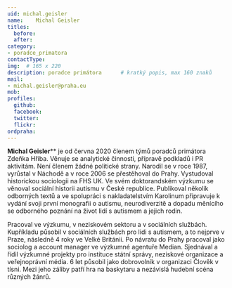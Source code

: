 ```yaml
---
uid: michal.geisler
name:    Michal Geisler
titles:
  before: 
  after:
category:                
- poradce_primatora
contactType: 
img:  # 165 x 220
description: poradce primátora    	# kratký popis, max 160 znaků
mail:
- michal.geisler@praha.eu
mob: 
profiles:
  github:       
  facebook:
  twitter: 		  
  flickr:		  
ordpraha: 
---
```


**Michal Geisler**** je od června 2020 členem týmů poradců primátora Zdeňka Hřiba. Věnuje se analytické činnosti, přípravě podkladů i PR aktivitám. Není členem žádné politické strany.
Narodil se v roce 1987, vyrůstal v Náchodě a v roce 2006 se přestěhoval do Prahy. Vystudoval historickou sociologii na FHS UK. Ve svém doktorandském výzkumu se věnoval sociální historii autismu v České republice. Publikoval několik odborných textů a ve spolupráci s nakladatelstvím Karolinum připravuje k vydání svoji první monografii o autismu, neurodiverzitě a dopadu měnícího se odborného poznání na život lidí s autismem a jejich rodin.

Pracoval ve výzkumu, v neziskovém sektoru a v sociálních službách. Kupříkladu působil v sociálních službách pro lidi s autismem, a to nejprve v Praze, následně 4 roky ve Velké Británii. Po návratu do Prahy pracoval jako sociolog a account manager ve výzkumné agentuře Median. Sjednával a řídil výzkumné projekty pro instituce státní správy, neziskové organizace a veřejnoprávní média. 
6 let působil jako dobrovolník v organizaci Člověk v tísni. Mezi jeho záliby patří hra na baskytaru a nezávislá hudební scéna různých žánrů.
